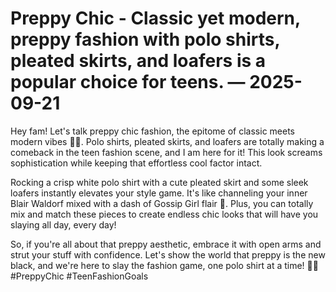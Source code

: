# Preppy Chic - Classic yet modern, preppy fashion with polo shirts, pleated skirts, and loafers is a popular choice for teens. — 2025-09-21

Hey fam! Let's talk preppy chic fashion, the epitome of classic meets modern vibes 💁‍♀️. Polo shirts, pleated skirts, and loafers are totally making a comeback in the teen fashion scene, and I am here for it! This look screams sophistication while keeping that effortless cool factor intact. 

Rocking a crisp white polo shirt with a cute pleated skirt and some sleek loafers instantly elevates your style game. It's like channeling your inner Blair Waldorf mixed with a dash of Gossip Girl flair 👑. Plus, you can totally mix and match these pieces to create endless chic looks that will have you slaying all day, every day! 

So, if you're all about that preppy aesthetic, embrace it with open arms and strut your stuff with confidence. Let's show the world that preppy is the new black, and we're here to slay the fashion game, one polo shirt at a time! 💅✨ #PreppyChic #TeenFashionGoals